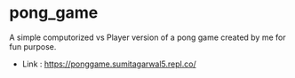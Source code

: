 # pong_game
A simple computorized vs Player version of a pong game created by me for fun purpose.
* Link : https://ponggame.sumitagarwal5.repl.co/
